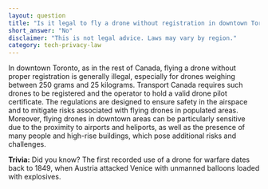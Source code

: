 ```yaml
---
layout: question
title: "Is it legal to fly a drone without registration in downtown Toronto?"
short_answer: "No"
disclaimer: "This is not legal advice. Laws may vary by region."
category: tech-privacy-law
---
```

In downtown Toronto, as in the rest of Canada, flying a drone without proper registration is generally illegal, especially for drones weighing between 250 grams and 25 kilograms. Transport Canada requires such drones to be registered and the operator to hold a valid drone pilot certificate. The regulations are designed to ensure safety in the airspace and to mitigate risks associated with flying drones in populated areas. Moreover, flying drones in downtown areas can be particularly sensitive due to the proximity to airports and heliports, as well as the presence of many people and high-rise buildings, which pose additional risks and challenges.

**Trivia:** Did you know? The first recorded use of a drone for warfare dates back to 1849, when Austria attacked Venice with unmanned balloons loaded with explosives.
